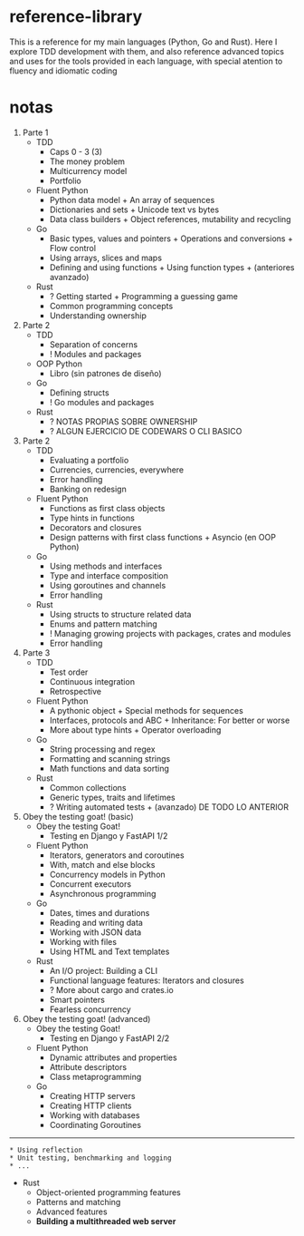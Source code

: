 # reference-library
This is a reference for my main languages (Python, Go and Rust). Here I explore TDD development with them, and also reference advanced topics and uses for the tools provided in each language, with special atention to fluency and idiomatic coding

# notas

1. Parte 1
   * TDD
     * Caps 0 - 3 (3)
     * The money problem
     * Multicurrency model
     * Portfolio
   * Fluent Python
     * Python data model + An array of sequences
     * Dictionaries and sets + Unicode text vs bytes
     * Data class builders + Object references, mutability and recycling
   * Go
     * Basic types, values and pointers + Operations and conversions + Flow control
     * Using arrays, slices and maps
     * Defining and using functions + Using function types + (anteriores avanzado)
   * Rust
     * ? Getting started + Programming a guessing game
     * Common programming concepts
     * Understanding ownership
2. Parte 2
   * TDD
     * Separation of concerns
     * ! Modules and packages
   * OOP Python
     * Libro (sin patrones de diseño)
   * Go
     * Defining structs
     * ! Go modules and packages
   * Rust
     * ? NOTAS PROPIAS SOBRE OWNERSHIP
     * ? ALGUN EJERCICIO DE CODEWARS O CLI BASICO
3. Parte 2
   * TDD
     * Evaluating a portfolio
     * Currencies, currencies, everywhere
     * Error handling
     * Banking on redesign
   * Fluent Python
     * Functions as first class objects
     * Type hints in functions
     * Decorators and closures
     * Design patterns with first class functions + Asyncio (en OOP Python)
   * Go
     * Using methods and interfaces
     * Type and interface composition
     * Using goroutines and channels
     * Error handling
   * Rust
     * Using structs to structure related data
     * Enums and pattern matching
     * ! Managing growing projects with packages, crates and modules
     * Error handling
4. Parte 3
   * TDD
     * Test order
     * Continuous integration
     * Retrospective
   * Fluent Python
     * A pythonic object + Special methods for sequences
     * Interfaces, protocols and ABC + Inheritance: For better or worse
     * More about type hints + Operator overloading
   * Go
     * String processing and regex
     * Formatting and scanning strings
     * Math functions and data sorting
   * Rust
     * Common collections
     * Generic types, traits and lifetimes
     * ? Writing automated tests + (avanzado) DE TODO LO ANTERIOR
5. Obey the testing goat! (basic)
   * Obey the testing Goat!
     * Testing en Django y FastAPI 1/2
   * Fluent Python
     * Iterators, generators and coroutines
     * With, match and else blocks
     * Concurrency models in Python
     * Concurrent executors
     * Asynchronous programming
   * Go
     * Dates, times and durations
     * Reading and writing data
     * Working with JSON data
     * Working with files
     * Using HTML and Text templates
   * Rust
     * An I/O project: Building a CLI
     * Functional language features: Iterators and closures
     * ? More about cargo and crates.io
     * Smart pointers
     * Fearless concurrency
6. Obey the testing goat! (advanced)
   * Obey the testing Goat!
     * Testing en Django y FastAPI 2/2
   * Fluent Python
     * Dynamic attributes and properties
     * Attribute descriptors
     * Class metaprogramming
   * Go
     * Creating HTTP servers
     * Creating HTTP clients
     * Working with databases
     * Coordinating Goroutines
---
    * Using reflection
    * Unit testing, benchmarking and logging
    * ...
   * Rust
     * Object-oriented programming features
     * Patterns and matching
     * Advanced features
     * **Building a multithreaded web server**